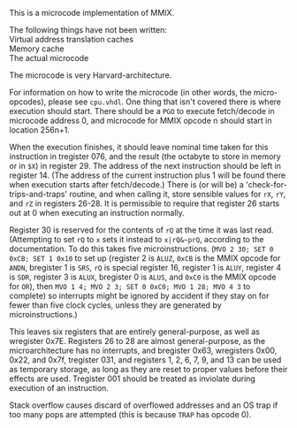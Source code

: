 This is a microcode implementation of MMIX.

The following things have not been written:  
Virtual address translation caches  
Memory cache  
The actual microcode

The microcode is very Harvard-architecture.

For information on how to write the microcode
(in other words, the micro-opcodes),
please see `cpu.vhdl`.
One thing that isn't covered there is where execution should start.
There should be a `PGO` to execute fetch/decode in microcode address 0,
and microcode for MMIX opcode n should start in location 256n+1.

When the execution finishes,
it should leave nominal time taken for this instruction in tregister 076,
and the result (the octabyte to store in memory or in `$X`) in register 29.
The address of the next instruction should be left in register 14.
(The address of the current instruction plus 1 will be found there
when execution starts after fetch/decode.)
There is (or will be) a 'check-for-trips-and-traps' routine,
and when calling it, store sensible values for `rX`, `rY`, and `rZ` in
registers 26-28.
It is permissible to require that register 26 starts out at 0 when executing
an instruction normally.

Register 30 is reserved for the contents of `rQ` at the time it was last read.
(Attempting to set `rQ` to `x` sets it instead to `x|rQ&~prQ`,
according to the documentation.
To do this takes five microinstructions.
(`MVO 2 30; SET 0 0xCB; SET 1 0x10` to set up
(register 2 is `ALUZ`, `0xCB` is the MMIX opcode for `ANDN`,
bregister 1 is `SRS`, `rQ` is special register 16, register 1 is `ALUY`,
register 4 is `SDR`, register 3 is `ALUX`, bregister 0 is `ALUS`,
and `0xC0` is the MMIX opcode for `OR`),
then `MVO 1 4; MVO 2 3; SET 0 0xC0; MVO 1 28; MVO 4 3` to complete)
so interrupts might be ignored by accident if they stay on for fewer than
five clock cycles, unless they are generated by microinstructions.)

This leaves six registers that are entirely general-purpose,
as well as wregister 0x7E. Registers 26 to 28 are almost general-purpose,
as the microarchitecture has no interrupts,
and bregister 0x63, wregisters 0x00, 0x22, and 0x7f, tregister 031,
and registers 1, 2, 6, 7, 9, and 13 can be used as temporary storage,
as long as they are reset to proper values before their effects are used.
Tregister 001 should be treated as inviolate
during execution of an instruction.

Stack overflow causes discard of overflowed addresses
and an OS trap if too many pops are attempted
(this is because `TRAP` has opcode 0).

